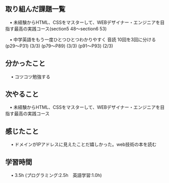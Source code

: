 ## 取り組んだ課題一覧
           
 　• 未経験からHTML、CSSをマスターして、WEBデザイナー・エンジニアを目指す最高の実践コース(section5 48〜section6 53) 

 　• 中学英語をもう一度ひとつひとつわかりやすく 音読 10回を3回に分ける (p29〜P31)  (3/3) (p79〜P89) (3/3)  (p91〜P93)  (2/3) 
             
## 分かったこと

　 • コツコツ勉強する

## 次やること　
           
 　• 未経験からHTML、CSSをマスターして、WEBデザイナー・エンジニアを目指す最高の実践コース

## 感じたこと

　 •  ドメインがIPアドレスに見えたことだ嬉しかった。web技術の本を読む


## 学習時間

　 • 3.5h (プログラミング:2.5h　英語学習:1.0h)